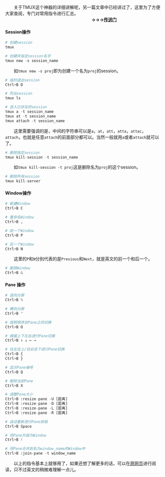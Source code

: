 ﻿&emsp;&emsp;关于TMUX这个神器的详细讲解呢，另一篇文章中已经讲过了，这里为了方便大家查阅，专门对常用指令进行汇总。
&emsp;&emsp;&emsp;&emsp;&emsp;&emsp;&emsp;&emsp;&emsp;&emsp;&emsp;&emsp;&emsp;&emsp;&emsp;&emsp;&emsp;&emsp;&emsp;&emsp;**→→→**[**传送门**](https://blog.csdn.net/love_ljq/article/details/105791835)

#### Session操作
```python
# 创建session
tmux
```
```python
# 创建并指定session名字
tmux new -s session_name
```
&emsp;&emsp;如`tmux new -s proj`即为创建一个名为`proj`的session。
```python
# 临时退出session
Ctrl+B D
```
```python
# 列出session
tmux ls
```
```python
# 进入已存在的session
tmux a -t session_name
tmux at -t session_name
tmux attach -t session_name
```
&emsp;&emsp;这里需要强调的是，中间的字符串可以是`a`，`at`，`att`，`atta`，`attac`，`attach`，也就是任意`attach`的前面部分都可以。当然一般就用`a`或者`attach`就可以了。
```python
# 删除指定session
tmux kill-session -t session_name
```
&emsp;&emsp;如`tmux kill-session -t proj`这是删除名为`proj`的这个session。
```python
# 删除所有session
tmux kill-server
```
#### Window操作
```python
# 新建Window
Ctrl+B C
```
```python
# 重命名Window
Ctrl+B ,
```
```python
# 前一个Window
Ctrl+B P
```
```python
# 后一个Window
Ctrl+B N
```
&emsp;&emsp;这里的`P`和`N`分别代表的是`Previous`和`Next`，就是英文的前一个和后一个。
```python
# 删除Window
Ctrl+B &
```
#### Pane 操作
```python
# 竖向分屏
Ctrl+B %
```
```python
# 横向分屏
Ctrl+B "
```
```python
# 按照顺序在Pane之间切换
Ctrl+B O
```
```python
# 根据上下左右进行Pane切换
Ctrl+B ↑ ↓ ← →
```
```python
# 往左往上/往右往下进行Pane切换
Ctrl+B {
Ctrl+B }
```
```python
# 显示Pane编号
Ctrl+B Q
```
```python
# 删除当前Pane
Ctrl+B X
```
```python
# 调整Pane大小
Ctrl+B :resize-pane -U [距离]
Ctrl+B :resize-pane -D [距离]
Ctrl+B :resize-pane -L [距离]
Ctrl+B :resize-pane -R [距离]
```
```python
# 自动重新进行Pane排版
Ctrl+B Space
```
```python
# 将Pane升级为Window
Ctrl+B !
```
```python
# 将Pane合并到名为window_name的Window中
Ctrl+B :join-pane -t window_name
```
&emsp;&emsp;以上的指令基本上就够用了，如果还想了解更多的话，可以在[原网页](https://github.com/tmux/tmux/wiki)进行阅读，只不过英文的稍微难理解一点儿。
